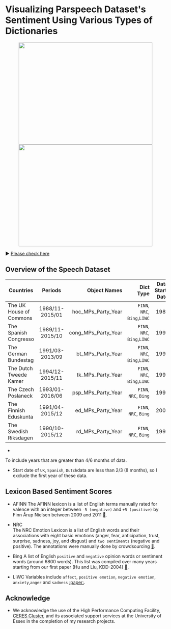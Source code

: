 # Visualizing Parspeech Dataset's Sentiment Using Various Types of Dictionaries


<p align="center">
  <img width="420" height= "320" src="https://raw.githack.com/yl17124/yl17124.github.io/master/images/hoc_NRC.gif">
  <img width="420" height= "320"  src="https://raw.githack.com/yl17124/yl17124.github.io/master/images/bt_NRC.gif">
</p>

:arrow_forward: [Please check here](https://raw.githack.com/yl17124/2019-SUMMER-RA/master/ParspeechV1.html)



## Overview of the Speech Dataset

| Countries               |     Periods     |     Object Names    |          Dict Type          | Data Start-Date |    
|-------------------------|:---------------:|--------------------:|----------------------------:|:---------------:|
| The UK House of Commons | 1988/11-2015/01 | hoc_MPs_Party_Year  |`FINN`, `NRC`, `Bing`,`LIWC` |       1989    	|
| The Spanish Congresso   | 1989/11-2015/10 | cong_MPs_Party_Year |`FINN`, `NRC`, `Bing`,`LIWC` |       1990      |
| The German Bundestag    | 1991/03-2013/09 | bt_MPs_Party_Year   |`FINN`, `NRC`, `Bing`,`LIWC` |       1991      |
| The Dutch Tweede Kamer  | 1994/12-2015/11 | tk_MPs_Party_Year   |`FINN`, `NRC`, `Bing`,`LIWC` |       1995      |
| The Czech Poslaneck     | 1993/01-2016/06 | psp_MPs_Party_Year  |`FINN`, `NRC`, `Bing`        |       1993      |
| The Finnish Eduskunta   | 1991/04-2015/12 | ed_MPs_Party_Year   |`FINN`, `NRC`, `Bing`        |       2009      |
| The Swedish Riksdagen   | 1990/10-2015/12 | rd_MPs_Party_Year   |`FINN`, `NRC`, `Bing`        |       1992      |
-
To include years that are greater than 4/6 months of data.
- Start date of `UK`, `Spanish`, `Dutch`data are less than  2/3 (8 months), so I exclude the first year of these data. 



## Lexicon Based Sentiment Scores

- AFINN 
The AFINN lexicon is a list of English terms manually rated for valence with an integer between `-5 (negative)` and `+5 (positive)` by Finn Årup Nielsen between 2009 and 2011 [:link:](https://github.com/fnielsen/afinn). 

- NRC    
The NRC Emotion Lexicon is a list of English words and their associations with eight basic emotions (anger, fear, anticipation, trust, surprise, sadness, joy, and disgust) and `two sentiments` (negative and positive). The annotations were manually done by crowdsourcing [:link:](http://saifmohammad.com/WebPages/NRC-Emotion-Lexicon.htm).

- Bing
A list of English `positive` and `negative` opinion words or sentiment words (around 6800 words). This list was compiled over many years starting from our first paper (Hu and Liu, KDD-2004) [:link:](https://www.cs.uic.edu/~liub/FBS/sentiment-analysis.html). 

- LIWC
Variables include `affect`, `positive emotion`, `negative emotion`, `anxiety`,`anger` and `sadness` [:paper:](https://repositories.lib.utexas.edu/bitstream/handle/2152/31333/LIWC2015_LanguageManual.pdf).


## Acknowledge 

- We acknowledge the use of the High Performance Computing Facility, [CERES Cluster](https://hpc.essex.ac.uk/), and its associated support services at the University of Essex in the completion of my research projects.